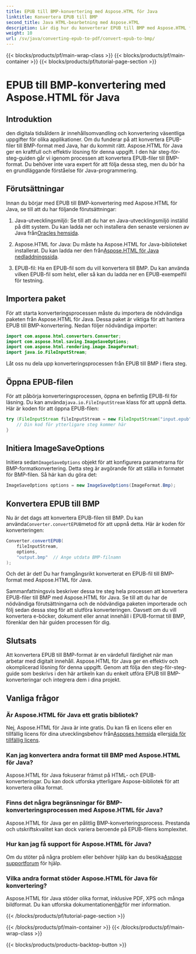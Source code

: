 ```yaml
---
title: EPUB till BMP-konvertering med Aspose.HTML för Java
linktitle: Konvertera EPUB till BMP
second_title: Java HTML-bearbetning med Aspose.HTML
description: Lär dig hur du konverterar EPUB till BMP med Aspose.HTML för Java. Steg-för-steg-guide för effektiv innehållsomvandling.
weight: 10
url: /sv/java/converting-epub-to-pdf/convert-epub-to-bmp/
---
```


{{< blocks/products/pf/main-wrap-class >}}
{{< blocks/products/pf/main-container >}}
{{< blocks/products/pf/tutorial-page-section >}}

# EPUB till BMP-konvertering med Aspose.HTML för Java


## Introduktion

den digitala tidsåldern är innehållsomvandling och konvertering väsentliga uppgifter för olika applikationer. Om du funderar på att konvertera EPUB-filer till BMP-format med Java, har du kommit rätt. Aspose.HTML för Java ger en kraftfull och effektiv lösning för denna uppgift. I den här steg-för-steg-guiden går vi igenom processen att konvertera EPUB-filer till BMP-format. Du behöver inte vara expert för att följa dessa steg, men du bör ha en grundläggande förståelse för Java-programmering.

## Förutsättningar

Innan du börjar med EPUB till BMP-konvertering med Aspose.HTML för Java, se till att du har följande förutsättningar:

1.  Java-utvecklingsmiljö: Se till att du har en Java-utvecklingsmiljö inställd på ditt system. Du kan ladda ner och installera den senaste versionen av Java från[Oracles hemsida](https://www.oracle.com/java/technologies/javase-downloads.html).

2.  Aspose.HTML for Java: Du måste ha Aspose.HTML for Java-biblioteket installerat. Du kan ladda ner den från[Aspose.HTML för Java nedladdningssida](https://releases.aspose.com/html/java/).

3. EPUB-fil: Ha en EPUB-fil som du vill konvertera till BMP. Du kan använda vilken EPUB-fil som helst, eller så kan du ladda ner en EPUB-exempelfil för testning.

## Importera paket

För att starta konverteringsprocessen måste du importera de nödvändiga paketen från Aspose.HTML för Java. Dessa paket är viktiga för att hantera EPUB till BMP-konvertering. Nedan följer nödvändiga importer:

```java
import com.aspose.html.converters.Converter;
import com.aspose.html.saving.ImageSaveOptions;
import com.aspose.html.rendering.image.ImageFormat;
import java.io.FileInputStream;
```

Låt oss nu dela upp konverteringsprocessen från EPUB till BMP i flera steg.

## Öppna EPUB-filen

 För att påbörja konverteringsprocessen, öppna en befintlig EPUB-fil för läsning. Du kan använda`java.io.FileInputStream` klass för att uppnå detta. Här är koden för att öppna EPUB-filen:

```java
try (FileInputStream fileInputStream = new FileInputStream("input.epub")) {
    // Din kod för ytterligare steg kommer här
}
```

## Initiera ImageSaveOptions

 Initiera sedan`ImageSaveOptions` objekt för att konfigurera parametrarna för BMP-formatkonvertering. Detta steg är avgörande för att ställa in formatet för BMP-filen. Så här kan du göra det:

```java
ImageSaveOptions options = new ImageSaveOptions(ImageFormat.Bmp);
```

## Konvertera EPUB till BMP

 Nu är det dags att konvertera EPUB-filen till BMP. Du kan använda`Converter.convertEPUB`metod för att uppnå detta. Här är koden för konverteringen:

```java
Converter.convertEPUB(
    fileInputStream,
    options,
    "output.bmp"  // Ange utdata BMP-filnamn
);
```

Och det är det! Du har framgångsrikt konverterat en EPUB-fil till BMP-format med Aspose.HTML för Java.

Sammanfattningsvis beskriver dessa tre steg hela processen att konvertera EPUB-filer till BMP med Aspose.HTML för Java. Se till att du har de nödvändiga förutsättningarna och de nödvändiga paketen importerade och följ sedan dessa steg för att slutföra konverteringen. Oavsett om du vill konvertera e-böcker, dokument eller annat innehåll i EPUB-format till BMP, förenklar den här guiden processen för dig.

## Slutsats

Att konvertera EPUB till BMP-format är en värdefull färdighet när man arbetar med digitalt innehåll. Aspose.HTML för Java ger en effektiv och okomplicerad lösning för denna uppgift. Genom att följa den steg-för-steg-guide som beskrivs i den här artikeln kan du enkelt utföra EPUB till BMP-konverteringar och integrera dem i dina projekt.

## Vanliga frågor

### Är Aspose.HTML för Java ett gratis bibliotek?
Nej, Aspose.HTML för Java är inte gratis. Du kan få en licens eller en tillfällig licens för dina utvecklingsbehov från[Asposes hemsida](https://purchase.aspose.com/buy) eller[sida för tillfällig licens](https://purchase.aspose.com/temporary-license/).

### Kan jag konvertera andra format till BMP med Aspose.HTML för Java?
Aspose.HTML för Java fokuserar främst på HTML- och EPUB-konverteringar. Du kan dock utforska ytterligare Aspose-bibliotek för att konvertera olika format.

### Finns det några begränsningar för BMP-konverteringsprocessen med Aspose.HTML för Java?
Aspose.HTML för Java ger en pålitlig BMP-konverteringsprocess. Prestanda och utskriftskvalitet kan dock variera beroende på EPUB-filens komplexitet.

### Hur kan jag få support för Aspose.HTML för Java?
 Om du stöter på några problem eller behöver hjälp kan du besöka[Aspose supportforum](https://forum.aspose.com/) för hjälp.

### Vilka andra format stöder Aspose.HTML för Java för konvertering?
 Aspose.HTML för Java stöder olika format, inklusive PDF, XPS och många bildformat. Du kan utforska dokumentationen[här](https://reference.aspose.com/html/java/)för mer information.

{{< /blocks/products/pf/tutorial-page-section >}}

{{< /blocks/products/pf/main-container >}}
{{< /blocks/products/pf/main-wrap-class >}}

{{< blocks/products/products-backtop-button >}}
